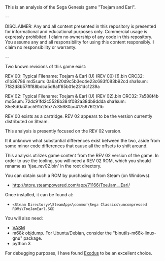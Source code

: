 This is an analysis of the Sega Genesis game "Toejam and Earl".

--

DISCLAIMER: Any and all content presented in this repository is presented for
informational and educational purposes only. Commercial usage is expressly
prohibited. I claim no ownership of any code in this repository. You assume
any and all responsibility for using this content responsibly. I claim no
responsibility or warranty.

--

Two known revisions of this game exist:

REV 00:
Typical Filename: Toejam & Earl (U) (REV 00) [!].bin
CRC32:    d1b36786
md5sum:   0a6af20d9c5b3ec4e23c683f083b92cd
sha1sum:  7f82d8b57fff88bdca5d8aff85b01e231dc1239a

REV 02:
Typical Filename: Toejam & Earl (U) (REV 02).bin
CRC32:    7a588f4b
md5sum:   72dc91fd2c5528b384f082a38db9ddda
sha1sum:  85e8d0a4fac591b25b77c35680ac4175976f251b

REV 00 exists as a cartridge.
REV 02 appears to be the version currently distributed on Steam.

This analysis is presently focused on the REV 02 version.

It it unknown what substantial differences exist between the two, aside from
some minor code differences that cause all the offsets to shift around.

This analysis utilizes game content from the REV 02 version of the game.
In order to use the tooling, you will need a REV 02 ROM, which you should
rename as 'tjae_rev02.bin' in the root directory.

You can obtain such a ROM by purchasing it from Steam (on Windows).
- http://store.steampowered.com/app/71166/ToeJam__Earl/

Once installed, it can be found at:
- `<Steam Directory>\SteamApps\common\Sega Classics\uncompressed ROMs\ToeJamEarl.SGD`

You will also need:
- [VASM](http://sun.hasenbraten.de/vasm/)
- m68k objdump. For Ubuntu/Debian, consider the "binutils-m68k-linux-gnu" package.
- python 3

For debugging purposes, I have found [Exodus](https://www.exodusemulator.com/) to
be an excellent choice.
